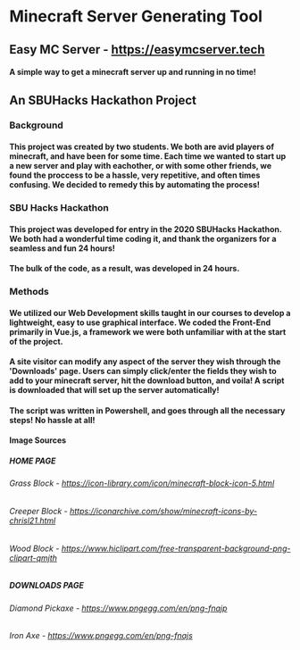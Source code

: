 # Minecraft Server Generating Tool
## Easy MC Server - https://easymcserver.tech
#### A simple way to get a minecraft server up and running in no time!

## An SBUHacks Hackathon Project
### Background
#### This project was created by two students. We both are avid players of minecraft, and have been for some time. Each time we wanted to start up a new server and play with eachother, or with some other friends, we found the proccess to be a hassle, very repetitive, and often times confusing. We decided to remedy this by automating the process!
### SBU Hacks Hackathon
#### This project was developed for entry in the 2020 SBUHacks Hackathon. We both had a wonderful time coding it, and thank the organizers for a seamless and fun 24 hours!
#### The bulk of the code, as a result, was developed in 24 hours.
### Methods
#### We utilized our Web Development skills taught in our courses to develop a lightweight, easy to use graphical interface. We coded the Front-End primarily in Vue.js, a framework we were both unfamiliar with at the start of the project. 
#### A site visitor can modify any aspect of the server they wish through the 'Downloads' page. Users can simply click/enter the fields they wish to add to your minecraft server, hit the download button, and voila! A script is downloaded that will set up the server automatically!
#### The script was written in Powershell, and goes through all the necessary steps! No hassle at all!

#### Image Sources
##### HOME PAGE
###### Grass Block - https://icon-library.com/icon/minecraft-block-icon-5.html
###### Creeper Block - https://iconarchive.com/show/minecraft-icons-by-chrisl21.html
###### Wood Block - https://www.hiclipart.com/free-transparent-background-png-clipart-qmjth
##### DOWNLOADS PAGE
###### Diamond Pickaxe - https://www.pngegg.com/en/png-fnajp
###### Iron Axe - https://www.pngegg.com/en/png-fnajs
